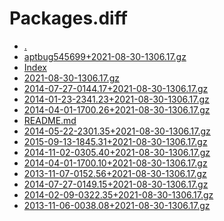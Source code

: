 Packages.diff
========================

- [.](.)
- [aptbug545699+2021-08-30-1306.17.gz](aptbug545699+2021-08-30-1306.17.gz)
- [Index](Index)
- [2021-08-30-1306.17.gz](2021-08-30-1306.17.gz)
- [2014-07-27-0144.17+2021-08-30-1306.17.gz](2014-07-27-0144.17+2021-08-30-1306.17.gz)
- [2014-01-23-2341.23+2021-08-30-1306.17.gz](2014-01-23-2341.23+2021-08-30-1306.17.gz)
- [2014-04-01-1700.26+2021-08-30-1306.17.gz](2014-04-01-1700.26+2021-08-30-1306.17.gz)
- [README.md](README.md)
- [2014-05-22-2301.35+2021-08-30-1306.17.gz](2014-05-22-2301.35+2021-08-30-1306.17.gz)
- [2015-09-13-1845.31+2021-08-30-1306.17.gz](2015-09-13-1845.31+2021-08-30-1306.17.gz)
- [2014-11-02-0305.40+2021-08-30-1306.17.gz](2014-11-02-0305.40+2021-08-30-1306.17.gz)
- [2014-04-01-1700.10+2021-08-30-1306.17.gz](2014-04-01-1700.10+2021-08-30-1306.17.gz)
- [2013-11-07-0152.56+2021-08-30-1306.17.gz](2013-11-07-0152.56+2021-08-30-1306.17.gz)
- [2014-07-27-0149.15+2021-08-30-1306.17.gz](2014-07-27-0149.15+2021-08-30-1306.17.gz)
- [2014-02-09-0322.35+2021-08-30-1306.17.gz](2014-02-09-0322.35+2021-08-30-1306.17.gz)
- [2013-11-06-0038.08+2021-08-30-1306.17.gz](2013-11-06-0038.08+2021-08-30-1306.17.gz)

